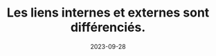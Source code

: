 ---
N: '137'
Rubrique: Liens
title: Les liens internes et externes sont différenciés. 
detail: Les liens internes et externes sont différenciés. 
abstract: 
categories: [" Liens"]
agrege: O4137-E045
opquast: '4 137'
indiceebook: '45'
description: "Règle n° 045"
before: "044"
weight: "045"
after: "046"
actif: '1'
layout: rules
date: 2023-09-28
tags: ["", ""]
objectif: ["", ""]
Meo: [""]
Controle: [""
]
epubcheck: 
ace: 
humancheck: true
Source: ["Opquast"]
Referentiel: [""]
Steps: ["", ""]
---
